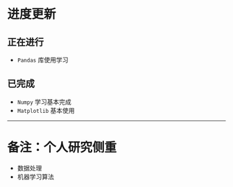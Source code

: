 # 进度更新
## 正在进行
- `Pandas` 库使用学习

## 已完成
- `Numpy` 学习基本完成
- `Matplotlib` 基本使用


***
# 备注：个人研究侧重
- 数据处理
- 机器学习算法